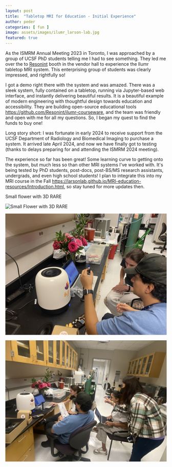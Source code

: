 ```yaml
---
layout: post
title:  "Tabletop MRI for Education - Initial Experience"
author: peder
categories: [ fun ]
image: assets/images/ilumr_larson-lab.jpg
featured: true
---
```

As the ISMRM Annual Meeting 2023 in Toronto, I was approached by a group of UCSF PhD students telling me I had to see something.  They led me over the to [Resonint](https://www.resonint.com/) booth in the vendor hall to experience the Ilumr tabletop MRI system.  This enterprising group of students was clearly impressed, and rightfully so!  

I got a demo right there with the system and was amazed.  There was a sleek system, fully contained on a tabletop, running via Jupyter-based web interface, and instantly delivering beautiful results.  It is a beautiful example of modern engineering with thoughtful design towards education and accessibility.  They are building open-source educational tools <https://github.com/Resonint/ilumr-courseware>, and the team was friendly and open with me for all my questions.  So, I began my quest to find the funds to buy one!

Long story short: I was fortunate in early 2024 to receive support from the UCSF Department of Radiology and Biomedical Imaging to purchase a system.  It arrived late April 2024, and now we have finally got to testing (thanks to delays preparing for and attending the ISMRM 2024 meeting).

The experience so far has been great!  Some learning curve to getting onto the system, but much less so than other MRI systems I've worked with.  It's being tested by PhD students, post-docs, post-BS/MS research assistants, undergrads, and even high school students!  I plan to integrate this into my MRI course in the Fall <https://larsonlab.github.io/MRI-education-resources/Introduction.html>, so stay tuned for more updates then. 

Small flower with 3D RARE

![Small Flower with 3D RARE](../assets/images/ilumr-flower.gif)

![Action!](../assets/images/ilumr_action1.jpg)

![Action!](../assets/images/ilumr_action2.jpg)


